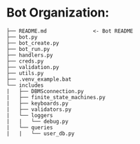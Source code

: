 # Bot Organization:

    ├── README.md               <- Bot README
    ├── bot.py
    ├── bot_create.py
    ├── bot_run.py
    ├── handlers.py
    ├── creds.py
    ├── validation.py
    ├── utils.py
    ├── .venv_example.bat
    └── includes
    |   ├── DBMSconnection.py
    |   ├── finite_state_machines.py
    |   ├── keyboards.py
    |   ├── validators.py
    |   └── loggers
    |   |   └── debug.py
    |   └── queries
    |   |   └── user_db.py
